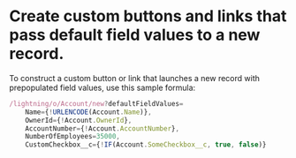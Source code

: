 # Create custom buttons and links that pass default field values to a new record.

To construct a custom button or link that launches a new record with prepopulated field values, use this sample formula:

```javascript
/lightning/o/Account/new?defaultFieldValues=
    Name={!URLENCODE(Account.Name)},
    OwnerId={!Account.OwnerId},
    AccountNumber={!Account.AccountNumber},
    NumberOfEmployees=35000,
    CustomCheckbox__c={!IF(Account.SomeCheckbox__c, true, false)}
```
